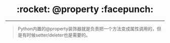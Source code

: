 <h1 align = "center">:rocket: @property :facepunch:</h1>

---
> Python内置的@property装饰器就是负责把一个方法变成属性调用的，但是有时候setter/deleter也是需要的。
